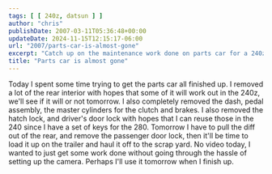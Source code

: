 ```yaml
---
tags: [ [ 240z, datsun ] ]
author: "chris"
publishDate: 2007-03-11T05:36:48+00:00
updateDate: 2024-11-15T12:15:17-06:00
url: "2007/parts-car-is-almost-gone"
excerpt: "Catch up on the maintenance work done on parts car for a 240z, including interior removal and lock replacement. No video today, just progress details."
title: "Parts car is almost gone"
---
```


Today I spent some time trying to get the parts car all finished up. I removed a lot of the rear interior with hopes that some of it will work out in the 240z, we'll see if it will or not tomorrow.
I also completely removed the dash, pedal assembly, the master cylinders for the clutch and brakes. I also removed the hatch lock, and driver's door lock with hopes that I can reuse those in the 240 since I have a set of keys for the 280. Tomorrow I have to pull the diff out of the rear, and remove the passenger door lock, then it'll be time to load it up on the trailer and haul it off to the scrap yard. 
No video today, I wanted to just get some work done without going through the hassle of setting up the camera. Perhaps I'll use it tomorrow when I finish up.
